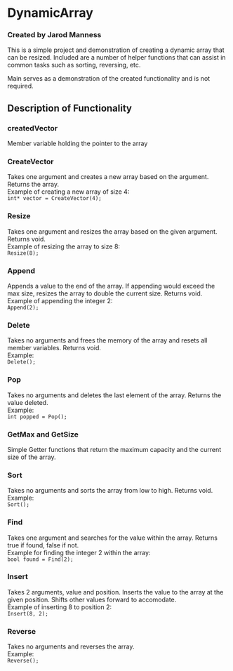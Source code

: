 # DynamicArray
### Created by Jarod Manness

This is a simple project and demonstration of creating a dynamic array that can be resized.
Included are a number of helper functions that can assist in common tasks such as sorting, reversing, etc.

Main serves as a demonstration of the created functionality and is not required.

## Description of Functionality

### createdVector
Member variable holding the pointer to the array  

### CreateVector
Takes one argument and creates a new array based on the argument. Returns the array.  
Example of creating a new array of size 4:  
`int* vector = CreateVector(4);`  

### Resize
Takes one argument and resizes the array based on the given argument. Returns void.  
Example of resizing the array to size 8:  
`Resize(8);`  

### Append
Appends a value to the end of the array. If appending would exceed the max size, resizes the array to double the current size. Returns void.  
Example of appending the integer 2:  
`Append(2);`  

### Delete
Takes no arguments and frees the memory of the array and resets all member variables. Returns void.  
Example:  
`Delete();`  

### Pop
Takes no arguments and deletes the last element of the array. Returns the value deleted.  
Example:  
`int popped = Pop();`  

### GetMax and GetSize
Simple Getter functions that return the maximum capacity and the current size of the array.  

### Sort
Takes no arguments and sorts the array from low to high. Returns void.  
Example:  
`Sort();`  

### Find
Takes one argument and searches for the value within the array. Returns true if found, false if not.  
Example for finding the integer 2 within the array:  
`bool found = Find(2);`  

### Insert
Takes 2 arguments, value and position. Inserts the value to the array at the given position. Shifts other values forward to accomodate.  
Example of inserting 8 to position 2:  
`Insert(8, 2);`  

### Reverse
Takes no arguments and reverses the array.  
Example:  
`Reverse();`  
